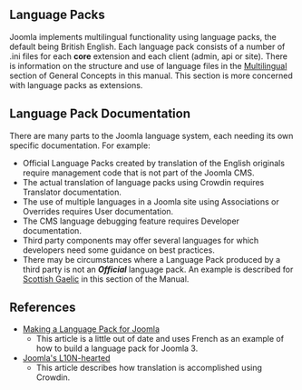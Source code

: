 <!-- Filename: J4.x:Developer:_Required_Software / Display title: About Languages -->

## Language Packs

Joomla implements multilingual functionality using language packs, the default being British English. Each language pack consists of a number of .ini files for each **core** extension and each client (admin, api or site). There is information on the structure and use of language files in the [Multilingual](../../general-concepts/multilingual/) section of General Concepts in this manual. This section is more concerned with language packs as extensions.

## Language Pack Documentation

There are many parts to the Joomla language system, each needing its own specific documentation. For example:

- Official Language Packs created by translation of the English originals require management code that is not part of the Joomla CMS.
- The actual translation of language packs using Crowdin requires Translator documentation.
- The use of multiple languages in a Joomla site using Associations or Overrides requires User documentation.
- The CMS language debugging feature requires Developer documentation.
- Third party components may offer several languages for which developers need some guidance on best practices.
- There may be circumstances where a Language Pack produced by a third party is not an ***Official*** language pack. An example is described for [Scottish Gaelic](jdocmanual?article=developer/languages/language-extension-example) in this section of the Manual.

## References

- [Making a Language Pack for Joomla](https://docs.joomla.org/J3.x:Making_a_Language_Pack_for_Joomla)
    * This article is a little out of date and uses French as an example of how to build a language pack for Joomla&nbsp;3.
- [Joomla's L10N-hearted](https://magazine.joomla.org/all-issues/august/joomla-s-l10n-hearted)
    * This article describes how translation is accomplished using Crowdin. 
